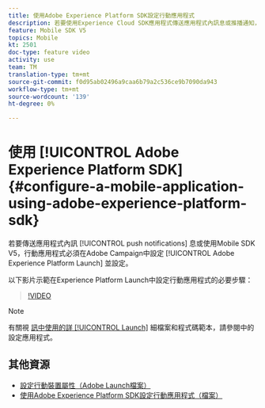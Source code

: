 ```yaml
---
title: 使用Adobe Experience Platform SDK設定行動應用程式
description: 若要使用Experience Cloud SDK應用程式傳送應用程式內訊息或推播通知，行動應用程式必須在Adobe Experience Platform Launch中設定，並在Adobe Campaign中設定
feature: Mobile SDK V5
topics: Mobile
kt: 2501
doc-type: feature video
activity: use
team: TM
translation-type: tm+mt
source-git-commit: f0d95ab02496a9caa6b79a2c536ce9b7090da943
workflow-type: tm+mt
source-wordcount: '139'
ht-degree: 0%

---
```



# 使用 [!UICONTROL Adobe Experience Platform SDK] {#configure-a-mobile-application-using-adobe-experience-platform-sdk}

若要傳送應用程式內訊 [!UICONTROL push notifications] 息或使用Mobile SDK V5，行動應用程式必須在Adobe Campaign中設定 [!UICONTROL Adobe Experience Platform Launch] 並設定。

以下影片示範在Experience Platform Launch中設定行動應用程式的必要步驟：

>[!VIDEO](https://video.tv.adobe.com/v/26224?quality=12)

>[!NOTE]
>有關視 [訊中使用的詳 [!UICONTROL Launch]](https://helpx.adobe.com/campaign/kb/configuring-app-sdk.html#ConfiguringyourapplicationinLaunch) 細檔案和程式碼範本，請參閱中的設定應用程式。

## 其他資源

* [設定行動裝置屬性（Adobe Launch檔案）](https://aep-sdks.gitbook.io/docs/getting-started/create-a-mobile-property)
* [使用Adobe Experience Platform SDK設定行動應用程式（檔案）](https://helpx.adobe.com/campaign/kb/configuring-app-sdk.html)
